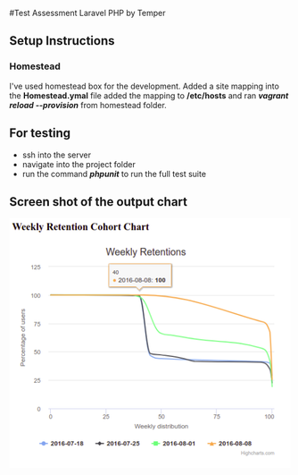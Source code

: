 #Test Assessment Laravel PHP by Temper


## Setup Instructions

### Homestead
I've used homestead box for the development. Added a site mapping into the **Homestead.ymal** file added the mapping to 
**/etc/hosts** and ran ***vagrant reload --provision*** from homestead folder.

## For testing

- ssh into the server
- navigate into the project folder
- run the command ***phpunit*** to run the full test suite


## Screen shot of the output chart

![Alt text](public/images/screenshot.png?raw=true "Optional Title")